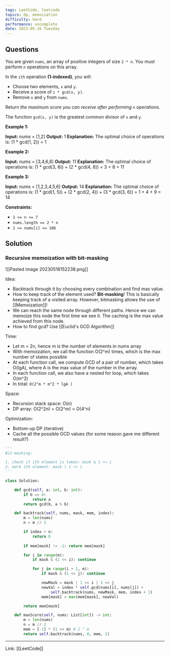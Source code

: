 ```yaml
---
tags: LeetCode, leetcode
topics: dp, memoization
difficulty: hard
performance: uncomplete
date: 2023-05-16 Tuesday
---
```


## Questions

You are given `nums`, an array of positive integers of size `2 * n`. You must perform `n` operations on this array.

In the `ith` operation **(1-indexed)**, you will:

-   Choose two elements, `x` and `y`.
-   Receive a score of `i * gcd(x, y)`.
-   Remove `x` and `y` from `nums`.

Return _the maximum score you can receive after performing_ `n` _operations._

The function `gcd(x, y)` is the greatest common divisor of `x` and `y`.

**Example 1:**

**Input:** nums = [1,2]
**Output:** 1
**Explanation:** The optimal choice of operations is:
(1 * gcd(1, 2)) = 1

**Example 2:**

**Input:** nums = [3,4,6,8]
**Output:** 11
**Explanation:** The optimal choice of operations is:
(1 * gcd(3, 6)) + (2 * gcd(4, 8)) = 3 + 8 = 11

**Example 3:**

**Input:** nums = [1,2,3,4,5,6]
**Output:** 14
**Explanation:** The optimal choice of operations is:
(1 * gcd(1, 5)) + (2 * gcd(2, 4)) + (3 * gcd(3, 6)) = 1 + 4 + 9 = 14

**Constraints:**

-   `1 <= n <= 7`
-   `nums.length == 2 * n`
-   `1 <= nums[i] <= 106`

## Solution

### Recursive memoization with bit-masking

![[Pasted image 20230516152238.png]]

Idea:
- Backtrack through it by choosing every combination and find max value. 
- How to keep track of the element used? **Bit-masking**! This is basically keeping track of a visited array. However, bitmasking allows the use of [[Memoization]]!
- We can reach the same node through different paths. Hence we can memoize this node the first time we see it. The caching is the max value achieved from this node.
- How to find gcd? Use [[Euclid's GCD Algorithm]]

Time:
- Let m = 2n, hence m is the number of elements in nums array
- With memoization, we call the function O(2^m) times, which is the max number of states possible
- At each function call, we compute GCD of a pair of number, which takes O(lgA), where A is the max value of the number in the array.
- In each function call, we also have a nested for loop, which takes O(m^2)
- In total: `O(2^m * m^2 * lgA )`

Space:
- Recursion stack space: O(n)
- DP array: O(2^2n) = O(2^m) = O(4^n)

Optimization:
- Bottom-up DP (iterative)
- Cache all the possible GCD values (for some reason gave me different result?)


```python
'''
Bit-masking:

1. check if ith element is taken: mask & 1 << i
2. mark ith element: mask | 1 << i
'''
```


```python
class Solution:

    def gcd(self, a: int, b: int):
        if b == 0: 
            return a
        return gcd(b, a % b)

    def backtrack(self, nums, mask, mem, index):
        m = len(nums)
        n = m // 2

        if index > n:
            return 0
        
        if mem[mask] != -1: return mem[mask]

        for i in range(m):
            if mask & (1 << i): continue

            for j in range(i + 1, m):
                if mask & (1 << j): continue

                newMask = mask | 1 << i | 1 << j
                newVal = index * self.gcd(nums[i], nums[j]) +
	                self.backtrack(nums, newMask, mem, index + 1)
                mem[mask] = max(mem[mask], newVal)

        return mem[mask]

    def maxScore(self, nums: List[int]) -> int:
        m = len(nums)
        n = m // 2
        mem = [-1] * (1 << m) # 2 ^ m
        return self.backtrack(nums, 0, mem, 1)
```

---
Link: [[LeetCode]]
